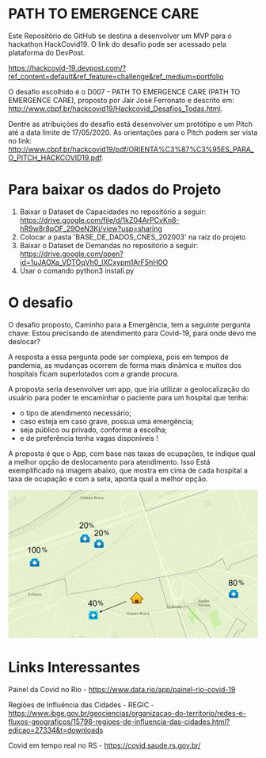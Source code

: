 # PATH TO EMERGENCE CARE
Este Repositório do GitHub se destina a desenvolver um MVP para o hackathon HackCovid19. O link do desafio pode ser acessado pela plataforma do DevPost.

https://hackcovid-19.devpost.com/?ref_content=default&ref_feature=challenge&ref_medium=portfolio

O desafio escolhido é o D007 - PATH TO EMERGENCE CARE (PATH TO EMERGENCE CARE), proposto por Jair José Ferronato e descrito em: http://www.cbpf.br/hackcovid19/Hackcovid_Desafios_Todas.html.

Dentre as atribuições do desafio está desenvolver um protótipo e um Pitch até a data limite de 17/05/2020. As orientações para o Pitch podem ser vista no link: http://www.cbpf.br/hackcovid19/pdf/ORIENTA%C3%87%C3%95ES_PARA_O_PITCH_HACKCOVID19.pdf.

# Para baixar os dados do Projeto

1) Baixar o Dataset de Capacidades no repositório a seguir: 
    https://drive.google.com/file/d/1kZ04ArPCvKn8-hR9w8r8pOF_29OeN3Kj/view?usp=sharing
2) Colocar a pasta 'BASE_DE_DADOS_CNES_202003' na raíz do projeto
3) Baixar o Dataset de Demandas no repositório a seguir:
    https://drive.google.com/open?id=1uJAOXa_VDTOqVh0_lXCxypm1ArF5hH0O
3) Usar o comando python3 install.py

# O desafio
O desafio proposto, Caminho para a Emergência, tem a seguinte pergunta chave: 
    Estou precisando de atendimento para Covid-19, para onde devo me deslocar?

A resposta a essa pergunta pode ser complexa, pois em tempos de pandemia, as mudanças ocorrem de forma mais dinâmica e muitos dos hospitais ficam superlotados com a grande procura.

A proposta seria desenvolver um app, que iria utilizar a geolocalização do usuário para poder te encaminhar o paciente para um hospital que tenha:
- o tipo de atendimento necessário;
- caso esteja em caso grave, possua uma emergência;
- seja público ou privado, conforme a escolha;
- e de preferência tenha vagas disponíveis !

A proposta é que o App, com base nas taxas de ocupações, te indique qual a melhor opção de deslocamento para atendimento. Isso Está exemplificado na imagem abaixo, que mostra em cima de cada hospital a taxa de ocupação e com a seta, aponta qual a melhor opção.

![Descição do App](HackCovid.jpeg)

# Links Interessantes
Painel da Covid no Rio - https://www.data.rio/app/painel-rio-covid-19

Regiões de Influência das Cidades - REGIC - https://www.ibge.gov.br/geociencias/organizacao-do-territorio/redes-e-fluxos-geograficos/15798-regioes-de-influencia-das-cidades.html?edicao=27334&t=downloads

Covid em tempo real no RS - https://covid.saude.rs.gov.br/

